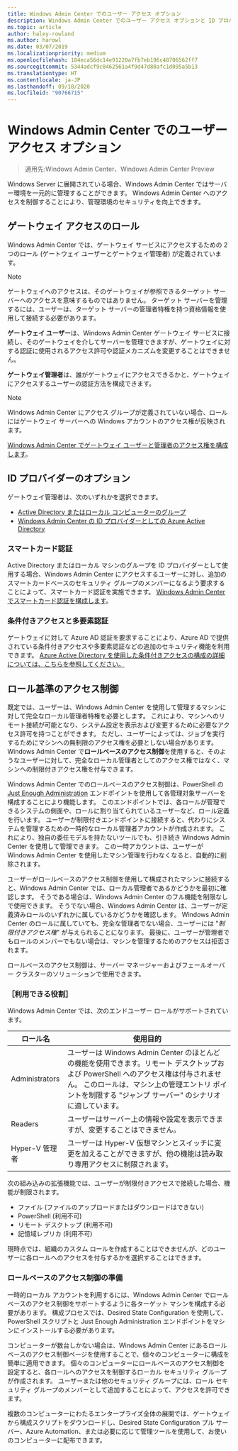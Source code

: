 ```yaml
---
title: Windows Admin Center でのユーザー アクセス オプション
description: Windows Admin Center でのユーザー アクセス オプションと ID プロバイダー (Project Honolulu)
ms.topic: article
author: haley-rowland
ms.author: harowl
ms.date: 03/07/2019
ms.localizationpriority: medium
ms.openlocfilehash: 184eca56dc14e91220a7fb7eb196c48706562ff7
ms.sourcegitcommit: 5344adcf9c0462561a4f9d47d80afc1d095a5b13
ms.translationtype: HT
ms.contentlocale: ja-JP
ms.lasthandoff: 09/18/2020
ms.locfileid: "90766715"
---
```

# <a name="user-access-options-with-windows-admin-center"></a>Windows Admin Center でのユーザー アクセス オプション

>適用先:Windows Admin Center、Windows Admin Center Preview

Windows Server に展開されている場合、Windows Admin Center ではサーバー環境を一元的に管理することができます。 Windows Admin Center へのアクセスを制御することにより、管理環境のセキュリティを向上できます。

## <a name="gateway-access-roles"></a>ゲートウェイ アクセスのロール

Windows Admin Center では、ゲートウェイ サービスにアクセスするための 2 つのロール (ゲートウェイ ユーザーとゲートウェイ管理者) が定義されています。

> [!NOTE]
> ゲートウェイへのアクセスは、そのゲートウェイが参照できるターゲット サーバーへのアクセスを意味するものではありません。 ターゲット サーバーを管理するには、ユーザーは、ターゲット サーバーの管理者特権を持つ資格情報を使用して接続する必要があります。

**ゲートウェイ ユーザー**は、Windows Admin Center ゲートウェイ サービスに接続し、そのゲートウェイを介してサーバーを管理できますが、ゲートウェイに対する認証に使用されるアクセス許可や認証メカニズムを変更することはできません。

**ゲートウェイ管理者**は、誰がゲートウェイにアクセスできるかと、ゲートウェイにアクセスするユーザーの認証方法を構成できます。

>[!NOTE]
> Windows Admin Center にアクセス グループが定義されていない場合、ロールにはゲートウェイ サーバーへの Windows アカウントのアクセス権が反映されます。

[Windows Admin Center でゲートウェイ ユーザーと管理者のアクセス権を構成します](../configure/user-access-control.md)。

## <a name="identity-provider-options"></a>ID プロバイダーのオプション

ゲートウェイ管理者は、次のいずれかを選択できます。

 - [Active Directory またはローカル コンピューターのグループ](../configure/user-access-control.md#active-directory-or-local-machine-groups)
 - [Windows Admin Center の ID プロバイダーとしての Azure Active Directory](../configure/user-access-control.md#azure-active-directory)


### <a name="smartcard-authentication"></a>スマートカード認証

Active Directory またはローカル マシンのグループを ID プロバイダーとして使用する場合、Windows Admin Center にアクセスするユーザーに対し、追加のスマートカードベースのセキュリティ グループのメンバーになるよう要求することによって、スマートカード認証を実施できます。 [Windows Admin Center でスマートカード認証を構成します](../configure/user-access-control.md#active-directory-or-local-machine-groups)。

### <a name="conditional-access-and-multi-factor-authentication"></a>条件付きアクセスと多要素認証

ゲートウェイに対して Azure AD 認証を要求することにより、Azure AD で提供されている条件付きアクセスや多要素認証などの追加のセキュリティ機能を利用できます。 [Azure Active Directory を使用した条件付きアクセスの構成の詳細については、こちらを参照してください。](/azure/active-directory/active-directory-conditional-access-azure-portal-get-started)

## <a name="role-based-access-control"></a>ロール基準のアクセス制御

既定では、ユーザーは、Windows Admin Center を使用して管理するマシンに対して完全なローカル管理者特権を必要とします。
これにより、マシンへのリモート接続が可能となり、システム設定を表示および変更するために必要なアクセス許可を持つことができます。
ただし、ユーザーによっては、ジョブを実行するためにマシンへの無制限のアクセス権を必要としない場合があります。
Windows Admin Center で**ロールベースのアクセス制御**を使用すると、そのようなユーザーに対して、完全なローカル管理者としてのアクセス権ではなく、マシンへの制限付きアクセス権を付与できます。

Windows Admin Center でのロールベースのアクセス制御は、PowerShell の [Just Enough Administration](/powershell/scripting/learn/remoting/jea/overview) エンドポイントを使用して各管理対象サーバーを構成することにより機能します。
このエンドポイントでは、各ロールが管理できるシステムの側面や、ロールに割り当てられているユーザーなど、ロール定義を行います。
ユーザーが制限付きエンドポイントに接続すると、代わりにシステムを管理するための一時的なローカル管理者アカウントが作成されます。
これにより、独自の委任モデルを持たないツールでも、引き続き Windows Admin Center を使用して管理できます。
この一時アカウントは、ユーザーが Windows Admin Center を使用したマシン管理を行わなくなると、自動的に削除されます。

ユーザーがロールベースのアクセス制御を使用して構成されたマシンに接続すると、Windows Admin Center では、ローカル管理者であるかどうかを最初に確認します。
そうである場合は、Windows Admin Center のフル機能を制限なしで使用できます。
そうでない場合、Windows Admin Center は、ユーザーが定義済みロールのいずれかに属しているかどうかを確認します。
Windows Admin Center のロールに属していても、完全な管理者でない場合、ユーザーには "*制限付きアクセス権*" が与えられることになります。
最後に、ユーザーが管理者でもロールのメンバーでもない場合は、マシンを管理するためのアクセスは拒否されます。

ロールベースのアクセス制御は、サーバー マネージャーおよびフェールオーバー クラスターのソリューションで使用できます。

### <a name="available-roles"></a>［利用できる役割］

Windows Admin Center では、次のエンドユーザー ロールがサポートされています。

ロール名 | 使用目的
----------|-------------
Administrators | ユーザーは Windows Admin Center のほとんどの機能を使用できます。リモート デスクトップおよび PowerShell へのアクセス権は付与されません。 このロールは、マシン上の管理エントリ ポイントを制限する "ジャンプ サーバー" のシナリオに適しています。
Readers | ユーザーはサーバー上の情報や設定を表示できますが、変更することはできません。
Hyper-V 管理者 | ユーザーは Hyper-V 仮想マシンとスイッチに変更を加えることができますが、他の機能は読み取り専用アクセスに制限されます。

次の組み込みの拡張機能では、ユーザーが制限付きアクセスで接続した場合、機能が制限されます。

- ファイル (ファイルのアップロードまたはダウンロードはできない)
- PowerShell (利用不可)
- リモート デスクトップ (利用不可)
- 記憶域レプリカ (利用不可)

現時点では、組織のカスタム ロールを作成することはできませんが、どのユーザーに各ロールへのアクセスを付与するかを選択することはできます。

### <a name="preparing-for-role-based-access-control"></a>ロールベースのアクセス制御の準備

一時的ローカル アカウントを利用するには、Windows Admin Center でロールベースのアクセス制御をサポートするように各ターゲット マシンを構成する必要があります。
構成プロセスでは、Desired State Configuration を使用して、PowerShell スクリプトと Just Enough Administration エンドポイントをマシンにインストールする必要があります。

コンピューターが数台しかない場合は、Windows Admin Center にあるロールベースのアクセス制御ページを使用することで、個々のコンピューターに構成を簡単に適用できます。
個々のコンピューターにロールベースのアクセス制御を設定すると、各ロールへのアクセスを制御するローカル セキュリティ グループが作成されます。
ユーザーまたは他のセキュリティ グループには、ロール セキュリティ グループのメンバーとして追加することによって、アクセスを許可できます。

複数のコンピューターにわたるエンタープライズ全体の展開では、ゲートウェイから構成スクリプトをダウンロードし、Desired State Configuration プル サーバー、Azure Automation、または必要に応じて管理ツールを使用して、お使いのコンピューターに配布できます。